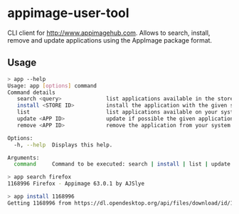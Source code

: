 # appimage-user-tool

CLI client for <http://www.appimagehub.com>. Allows to search, install, remove and update applications using the AppImage 
package format.

## Usage
```bash
> app --help
Usage: app [options] command
Command details
   search <query>              list applications available in the store
   install <STORE ID>          install the application with the given store id
   list                        list applications available on your system
   update <APP ID>             update if possible the given application
   remove <APP ID>             remove the application from your system

Options:
  -h, --help  Displays this help.

Arguments:
  command     Command to be executed: search | install | list | update | remove

> app search firefox
1168996 Firefox - Appimage 63.0.1 by AJSlye

> app install 1168996
Getting 1168996 from https://dl.opendesktop.org/api/files/download/id/1530021194/s/0cb9c26e57f7011261ca000b778cf021/t/1553641278/o/1/Firefox-60.0.glibc2.7-x86_64.AppImage

```

